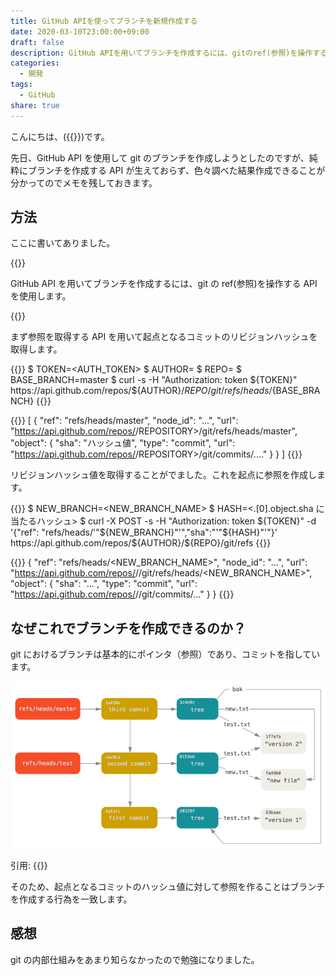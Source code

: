 ```yaml
---
title: GitHub APIを使ってブランチを新規作成する
date: 2020-03-10T23:00:00+09:00
draft: false
description: GitHub APIを用いてブランチを作成するには、gitのref(参照)を操作するAPIを使用します。
categories:
  - 開発
tags:
  - GitHub
share: true
---
```


こんにちは、({{<link href="https://twitter.com/p1ass" text="@p1ass" >}})です。

先日、GitHub API を使用して git のブランチを作成しようとしたのですが、純粋にブランチを作成する API が生えておらず、色々調べた結果作成できることが分かってのでメモを残しておきます。

<!--more-->

## 方法

ここに書いてありました。

{{<ex-link url="https://stackoverflow.com/questions/9506181/github-api-create-branch/9513594" >}}

GitHub API を用いてブランチを作成するには、git の ref(参照)を操作する API を使用します。

{{<ex-link url="https://developer.github.com/v3/git/refs/" >}}

まず参照を取得する API を用いて起点となるコミットのリビジョンハッシュを取得します。

{{<highlight bash >}}
$ TOKEN=<AUTH_TOKEN>
$ AUTHOR=<AUTHOR>
$ REPO=<REPOSITORY>
$ BASE_BRANCH=master
$ curl -s -H "Authorization: token ${TOKEN}" https://api.github.com/repos/${AUTHOR}/${REPO}/git/refs/heads/${BASE_BRANCH}
{{</highlight >}}

{{<highlight json >}}
[
{
"ref": "refs/heads/master",
"node_id": "...",
"url": "https://api.github.com/repos/<AUTHOR>/REPOSITORY>/git/refs/heads/master",
"object": {
"sha": "ハッシュ値",
"type": "commit",
"url": "https://api.github.com/repos/<AUTHOR>/REPOSITORY>/git/commits/...."
}
}
]
{{</highlight >}}

リビジョンハッシュ値を取得することがでました。これを起点に参照を作成します。

{{<highlight bash >}}
$ NEW_BRANCH=<NEW_BRANCH_NAME>
$ HASH=<.[0].object.sha に当たるハッシュ>
$ curl -X POST -s -H "Authorization: token ${TOKEN}" -d '{"ref": "refs/heads/'"${NEW_BRANCH}"'","sha":"'"${HASH}"'"}' https://api.github.com/repos/${AUTHOR}/${REPO}/git/refs
{{</highlight >}}

{{<highlight json >}}
{
"ref": "refs/heads/<NEW_BRANCH_NAME>",
"node_id": "...",
"url": "https://api.github.com/repos/<AUTHOR>/<REPO>/git/refs/heads/<NEW_BRANCH_NAME>",
"object": {
"sha": "...",
"type": "commit",
"url": "https://api.github.com/repos/<AURHOT>/<REPO>/git/commits/..."
}
}
{{</highlight >}}

## なぜこれでブランチを作成できるのか？

git におけるブランチは基本的にポインタ（参照）であり、コミットを指しています。

![](data-model-4.png)

引用: {{<link text="Gitの内側 - Gitの参照" href="https://git-scm.com/book/ja/v2/Git%E3%81%AE%E5%86%85%E5%81%B4-Git%E3%81%AE%E5%8F%82%E7%85%A7" >}}

そのため、起点となるコミットのハッシュ値に対して参照を作ることはブランチを作成する行為を一致します。

## 感想

git の内部仕組みをあまり知らなかったので勉強になりました。
